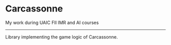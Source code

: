 # Carcassonne
My work during UAIC FII IMR and AI courses
***
Library implementing the game logic of Carcassonne. 


